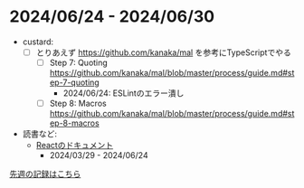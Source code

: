 # 2024/06/24 - 2024/06/30

- custard:
    - [ ] とりあえず <https://github.com/kanaka/mal> を参考にTypeScriptでやる
        - [ ] Step 7: Quoting <https://github.com/kanaka/mal/blob/master/process/guide.md#step-7-quoting>
            - 2024/06/24: ESLintのエラー潰し
        - [ ] Step 8: Macros <https://github.com/kanaka/mal/blob/master/process/guide.md#step-8-macros>
- 読書など:
    - [Reactのドキュメント](https://ja.react.dev/learn)
        - 2024/03/29 - 2024/06/24

[先週の記録はこちら](https://github.com/igrep/daily-commits/blob/72f19b4def6a5312789352678d2d4cdf035b4dd4/yesterday.md)
